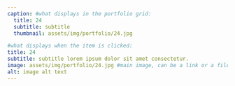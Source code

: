 ```yaml
---
caption: #what displays in the portfolio grid:
  title: 24
  subtitle: subtitle
  thumbnail: assets/img/portfolio/24.jpg

#what displays when the item is clicked:
title: 24
subtitle: subtitle lorem ipsum dolor sit amet consectetur.
image: assets/img/portfolio/24.jpg #main image, can be a link or a file in assets/img/portfolio
alt: image alt text
---
```

